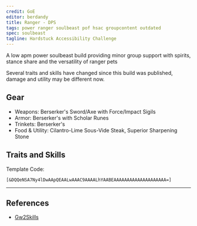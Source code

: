 ```yaml
---
credit: GoE
editor: berdandy
title: Ranger - DPS
tags: power ranger soulbeast pof hsac groupcontent outdated
spec: soulbeast
tagline: Hardstuck Accessibility Challenge
---
```


A low apm power soulbeast build providing minor group support with spirits, stance share and the versatility of ranger pets

Several traits and skills have changed since this build was published, damage and utility may be different now.

## Gear

- Weapons: Berserker's Sword/Axe with Force/Impact Sigils
- Armor: Berserker's with Scholar Runes
- Trinkets: Berserker's
- Food & Utility: Cilantro-Lime Sous-Vide Steak, Superior Sharpening Stone

## Traits and Skills

Template Code:

`[&DQQeNSA7Ny4lDwAApQEAALwAAAC9AAAALhYAABEAAAAAAAAAAAAAAAAAAAA=]`

---

<div
  data-armory-embed='skills'
  data-armory-ids='21773,12633,12497,12498,45717'
>
</div>
<div
  data-armory-embed='specializations'
  data-armory-ids='30,32,55'
  data-armory-30-traits='1069,1016,1888'
  data-armory-32-traits='1606,1047,1066'
  data-armory-55-traits='2071,2161,2128'
>
</div>
<script async src='https://unpkg.com/armory-embeds@^0.x.x/armory-embeds.js'></script>



## References

- [Gw2Skills](http://gw2skills.net/editor/?POgAwelJwAZIMFmJWqX7P3JsD-zRIYR0wXG1mAVUA2ONUYGA-e)
